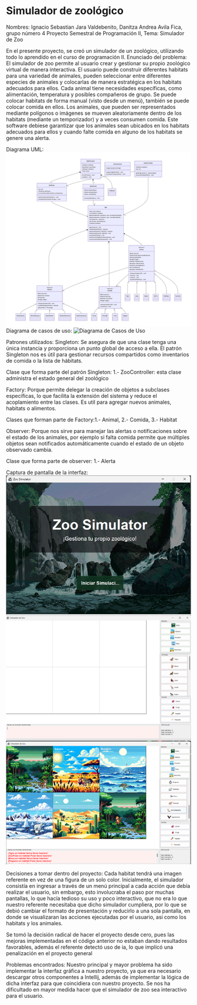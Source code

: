 # Simulador de zoológico

Nombres: Ignacio Sebastian Jara Valdebenito, Danitza Andrea Avila Fica, grupo número 4
Proyecto Semestral de Programación II,
Tema: Simulador de Zoo

En el presente proyecto, se creó un simulador de un zoológico, utilizando todo lo aprendido en el curso de
programación II.
Enunciado del problema: El simulador de zoo permite al usuario crear y gestionar su propio zoológico virtual de manera
interactiva. El usuario puede construir diferentes habitats para una variedad de animales, pueden seleccionar
entre diferentes especies de animales y colocarlas de manera estratégica en los habitats adecuados para ellos. Cada
animal tiene necesidades específicas, como alimentación, temperatura y posibles compañeros de grupo. Se puede colocar
habitats de forma manual (visto desde un menú), también se puede colocar comida en ellos.
Los animales, que pueden ser representados mediante polígonos o imágenes se mueven aleatoriamente dentro de los
habitats (mediante un temporizador) y a veces consumen comida. Este software debiese garantizar que los animales sean
ubicados en los habitats adecuados para ellos y cuando falte comida en alguno de los habitats se genere una alerta.

Diagrama UML:
![alt text](DiagramaUMLFinal-1.jpg)
Diagrama de casos de uso:
![Diagrama de Casos de Uso](src/resources/Imagenes/DiagramaDeCasosDeUso2.jpg)


Patrones utilizados:
Singleton: Se asegura de que una clase tenga una única instancia y proporciona un punto global de acceso a ella.
El patrón Singleton nos es útil para gestionar recursos compartidos como inventarios de comida o la lista de hábitats.

Clase que forma parte del patrón Singleton: 1.- ZooController: esta clase administra el estado general del zoológico

Factory: Porque permite delegar la creación de objetos a subclases específicas, lo que facilita la extensión del
sistema y reduce el acoplamiento entre las clases. Es util para agregar nuevos animales, habitats o alimentos.

Clases que forman parte de Factory:1.- Animal, 2.- Comida, 3.- Habitat

Observer: Porque nos sirve para manejar las alertas o notificaciones sobre el estado de los animales, por ejemplo si falta comida
permite que múltiples objetos sean notificados automáticamente cuando el estado de un objeto observado cambia.

Clase que forma parte de observer: 1.- Alerta

Captura de pantalla de la interfaz:![alt text](<Captura de pantalla 2024-12-16 161947-1.png>) ![alt text](<Captura de pantalla 2024-12-16 162017-1.png>) ![alt text](<Captura de pantalla 2024-12-16 162139-1.png>)

Decisiones a tomar dentro del proyecto: Cada habitat tendrá una imagen referente en vez de una figura de un solo color.
Inicialmente, el simulador consistía en ingresar a través de un menú principal a cada acción que debía realizar el usuario, sin
embargo, esto involucraba el paso por muchas pantallas, lo que hacía tedioso su uso y poco interactivo, que no era lo que
nuestro referente necesitaba que dicho simulador cumpliera, por lo que se debió cambiar el formato de presentación y reducirlo a
una sola pantalla, en donde se visualizaran las acciones ejecutadas por el usuario, asi como los habitats y los animales.

Se tomó la decisión radical de hacer el proyecto desde cero, pues las mejoras implementadas en el código anterior no
estaban dando resultados favorables, además el referente detectó uso de ia, lo que implicó una penalización en el proyecto general


Problemas encontrados: Nuestro principal y mayor problema ha sido implementar la interfaz gráfica a nuestro proyecto,
ya que era necesario descargar otros componentes a Intellij, además de implementar la lógica de dicha interfaz
para que coincidiera con nuestro proyecto.
Se nos ha dificultado en mayor medida hacer que el simulador de zoo sea interactivo para el usuario.
